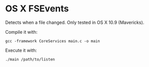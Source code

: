 OS X FSEvents
=============

Detects when a file changed. Only tested in OS X 10.9 (Mavericks).

Compile it with:
```
gcc -framework CoreServices main.c -o main
```

Execute it with:
```
./main /path/to/listen
```
